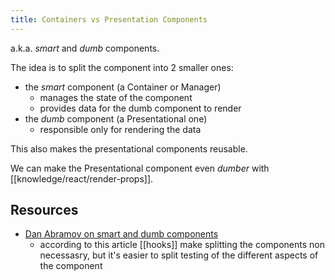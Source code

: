 ```yaml
---
title: Containers vs Presentation Components
---
```


a.k.a. _smart_ and _dumb_ components.

The idea is to split the component into 2 smaller ones:

- the _smart_ component (a Container or Manager)
  - manages the state of the component
  - provides data for the dumb component to render
- the _dumb_ component (a Presentational one)
  - responsible only for rendering the data

This also makes the presentational components reusable.

We can make the Presentational component even _dumber_ with [[knowledge/react/render-props]].

## Resources

- [Dan Abramov on smart and dumb components](https://medium.com/@dan_abramov/smart-and-dumb-components-7ca2f9a7c7d0)
  - according to this article [[hooks]] make splitting the components non necessasry, but it's easier to split testing of the different aspects of the component
